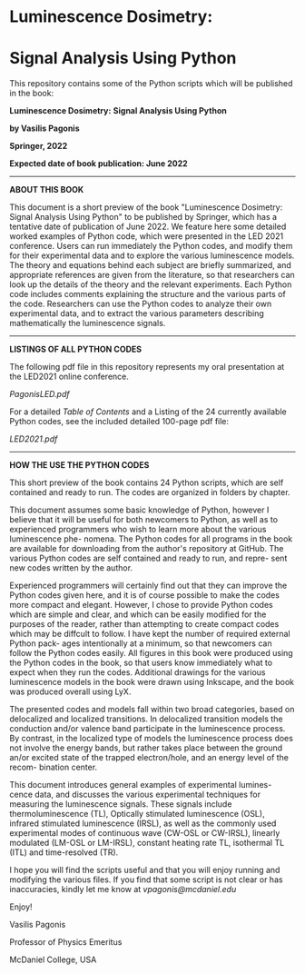 # Luminescence Dosimetry:
# Signal Analysis Using Python


This repository contains some of the Python scripts which will be published in the book:


**Luminescence Dosimetry:**
**Signal Analysis Using Python**

**by Vasilis Pagonis**

**Springer, 2022**

**Expected date of book publication: June 2022**

__________________________________

**ABOUT THIS BOOK**

This document is a short preview of the book "Luminescence Dosimetry:
Signal Analysis Using Python" to be published by Springer, which has a tentative date of
publication of June 2022.
   We feature here some detailed worked examples of Python code, which were
presented in the LED 2021 conference. Users can run immediately the Python
codes, and modify them for their experimental data and to explore the 
various luminescence models. The theory and equations behind each subject are
briefly summarized, and appropriate references are given from the literature,
so that researchers can look up the details of the theory and the relevant
experiments. 
   Each Python code includes comments explaining the structure
and the various parts of the code. Researchers can use the Python codes to
analyze their own experimental data, and to extract the various parameters
describing mathematically the luminescence signals.

__________________________________
**LISTINGS OF ALL PYTHON CODES**

The following pdf file in this repository represents my oral presentation at the LED2021 online conference.

_PagonisLED.pdf_

For a detailed _Table of Contents_ and a Listing of the 24 currently available Python codes, see the included detailed 100-page pdf file:

_LED2021.pdf_

__________________________________
**HOW THE USE THE PYTHON CODES**

This short preview of the book contains 24 Python scripts, which are self contained and ready to run. 
The codes are organized in folders by chapter.

This document assumes some basic knowledge of Python, however I believe
that it will be useful for both newcomers to Python, as well as to experienced
programmers who wish to learn more about the various luminescence phe-
nomena. The Python codes for all programs in the book are available for
downloading from the author's repository at GitHub.
The various Python codes are self contained and ready to run, and repre-
sent new codes written by the author.

Experienced programmers will certainly find out that they can improve
the Python codes given here, and it is of course possible to make the codes
more compact and elegant. However, I chose to provide Python codes which
are simple and clear, and which can be easily modified for the purposes of
the reader, rather than attempting to create compact codes which may be
diffcult to follow. I have kept the number of required external Python pack-
ages intentionally at a minimum, so that newcomers can follow the Python
codes easily. All figures in this book were produced using the Python codes
in the book, so that users know immediately what to expect when they run
the codes. Additional drawings for the various luminescence models in the
book were drawn using Inkscape, and the book was produced overall using
LyX.

The presented codes and models fall within two broad categories, based
on delocalized and localized transitions. In delocalized transition models the
conduction and/or valence band participate in the luminescence process. By
contrast, in the localized type of models the luminescence process does not
involve the energy bands, but rather takes place between the ground an/or
excited state of the trapped electron/hole, and an energy level of the recom-
bination center.

This document introduces general examples of experimental lumines-
cence data, and discusses the various experimental techniques for measuring
the luminescence signals. These signals include thermoluminescence (TL),
Optically stimulated luminescence (OSL), infrared stimulated luminescence
(IRSL), as well as the commonly used experimental modes of continuous
wave (CW-OSL or CW-IRSL), linearly modulated (LM-OSL or LM-IRSL),
constant heating rate TL, isothermal TL (ITL) and time-resolved (TR).

I hope you will find the scripts useful and that you will enjoy running and modifying the various files.
If you find that some script is not clear or has inaccuracies, kindly let me know at
_vpagonis@mcdaniel.edu_

Enjoy!

Vasilis Pagonis

Professor of Physics Emeritus

McDaniel College, USA

